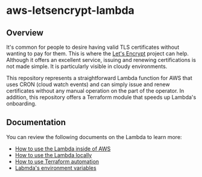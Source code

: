 # aws-letsencrypt-lambda

## Overview
It's common for people to desire having valid TLS certificates without wanting to pay for them.
This is where the [Let's Encrypt](https://letsencrypt.org) project can help. Although it offers an excellent service, issuing and renewing certifications is not made simple. It is particularly visible in cloudy environments.

This repository represents a straightforward Lambda function for AWS that uses CRON (cloud watch events) and can simply issue and renew certificates without any manual operation on the part of the operator. In addition, this repository offers a Terraform module that speeds up Lambda's onboarding.

## Documentation
You can review the following documents on the Lambda to learn more:
* [How to use the Lambda inside of AWS](docs/how_to_use_aws.md)
* [How to use the Lambda locally](docs/how_to_use_locally.md)
* [How to use Terraform automation](docs/how_to_use_terraform.md)
* [Labmda's environment variables](docs/environment_variables.md)